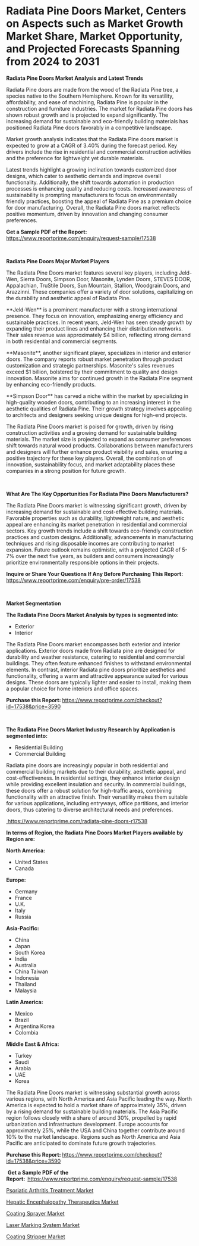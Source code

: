<p><h1>Radiata Pine Doors Market, Centers on Aspects such as Market Growth Market Share, Market Opportunity, and Projected Forecasts Spanning from 2024 to 2031</h1></p><p><strong>Radiata Pine Doors Market Analysis and Latest Trends</strong></p>
<p><p>Radiata Pine doors are made from the wood of the Radiata Pine tree, a species native to the Southern Hemisphere. Known for its versatility, affordability, and ease of machining, Radiata Pine is popular in the construction and furniture industries. The market for Radiata Pine doors has shown robust growth and is projected to expand significantly. The increasing demand for sustainable and eco-friendly building materials has positioned Radiata Pine doors favorably in a competitive landscape.</p><p>Market growth analysis indicates that the Radiata Pine doors market is expected to grow at a CAGR of 3.40% during the forecast period. Key drivers include the rise in residential and commercial construction activities and the preference for lightweight yet durable materials. </p><p>Latest trends highlight a growing inclination towards customized door designs, which cater to aesthetic demands and improve overall functionality. Additionally, the shift towards automation in production processes is enhancing quality and reducing costs. Increased awareness of sustainability is prompting manufacturers to focus on environmentally friendly practices, boosting the appeal of Radiata Pine as a premium choice for door manufacturing. Overall, the Radiata Pine doors market reflects positive momentum, driven by innovation and changing consumer preferences.</p></p>
<p><strong>Get a Sample PDF of the Report:&nbsp;</strong> <a href="https://www.reportprime.com/enquiry/request-sample/17538?utm_campaign=113&utm_medium=2&utm_source=Github&utm_content=ia&utm_term=19112024&utm_id=radiata-pine-doors">https://www.reportprime.com/enquiry/request-sample/17538</a></p>
<p>&nbsp;</p>
<p><strong>Radiata Pine Doors Major Market Players</strong></p>
<p><p>The Radiata Pine Doors market features several key players, including Jeld-Wen, Sierra Doors, Simpson Door, Masonite, Lynden Doors, STEVES DOOR, Appalachian, TruStile Doors, Sun Mountain, Stallion, Woodgrain Doors, and Arazzinni. These companies offer a variety of door solutions, capitalizing on the durability and aesthetic appeal of Radiata Pine.</p><p>**Jeld-Wen** is a prominent manufacturer with a strong international presence. They focus on innovation, emphasizing energy efficiency and sustainable practices. In recent years, Jeld-Wen has seen steady growth by expanding their product lines and enhancing their distribution networks. Their sales revenue was approximately $4 billion, reflecting strong demand in both residential and commercial segments.</p><p>**Masonite**, another significant player, specializes in interior and exterior doors. The company reports robust market penetration through product customization and strategic partnerships. Masonite's sales revenues exceed $1 billion, bolstered by their commitment to quality and design innovation. Masonite aims for continued growth in the Radiata Pine segment by enhancing eco-friendly products.</p><p>**Simpson Door** has carved a niche within the market by specializing in high-quality wooden doors, contributing to an increasing interest in the aesthetic qualities of Radiata Pine. Their growth strategy involves appealing to architects and designers seeking unique designs for high-end projects. </p><p>The Radiata Pine Doors market is poised for growth, driven by rising construction activities and a growing demand for sustainable building materials. The market size is projected to expand as consumer preferences shift towards natural wood products. Collaborations between manufacturers and designers will further enhance product visibility and sales, ensuring a positive trajectory for these key players. Overall, the combination of innovation, sustainability focus, and market adaptability places these companies in a strong position for future growth.</p></p>
<p>&nbsp;</p>
<p><strong>What Are The Key Opportunities For Radiata Pine Doors Manufacturers?</strong></p>
<p><p>The Radiata Pine Doors market is witnessing significant growth, driven by increasing demand for sustainable and cost-effective building materials. Favorable properties such as durability, lightweight nature, and aesthetic appeal are enhancing its market penetration in residential and commercial sectors. Key growth trends include a shift towards eco-friendly construction practices and custom designs. Additionally, advancements in manufacturing techniques and rising disposable incomes are contributing to market expansion. Future outlook remains optimistic, with a projected CAGR of 5-7% over the next five years, as builders and consumers increasingly prioritize environmentally responsible options in their projects.</p></p>
<p><strong>Inquire or Share Your Questions If Any Before Purchasing This Report:</strong> <a href="https://www.reportprime.com/enquiry/pre-order/17538?utm_campaign=113&utm_medium=2&utm_source=Github&utm_content=ia&utm_term=19112024&utm_id=radiata-pine-doors">https://www.reportprime.com/enquiry/pre-order/17538</a></p>
<p>&nbsp;</p>
<p><strong>Market Segmentation</strong></p>
<p><strong>The Radiata Pine Doors Market Analysis by types is segmented into:</strong></p>
<p><ul><li>Exterior</li><li>Interior</li></ul></p>
<p><p>The Radiata Pine Doors market encompasses both exterior and interior applications. Exterior doors made from Radiata pine are designed for durability and weather resistance, catering to residential and commercial buildings. They often feature enhanced finishes to withstand environmental elements. In contrast, interior Radiata pine doors prioritize aesthetics and functionality, offering a warm and attractive appearance suited for various designs. These doors are typically lighter and easier to install, making them a popular choice for home interiors and office spaces.</p></p>
<p><strong>Purchase this Report:&nbsp;</strong><a href="https://www.reportprime.com/checkout?id=17538&price=3590&utm_campaign=113&utm_medium=2&utm_source=Github&utm_content=ia&utm_term=19112024&utm_id=radiata-pine-doors">https://www.reportprime.com/checkout?id=17538&price=3590</a></p>
<p>&nbsp;</p>
<p><strong>The Radiata Pine Doors Market Industry Research by Application is segmented into:</strong></p>
<p><ul><li>Residential Building</li><li>Commercial Building</li></ul></p>
<p><p>Radiata pine doors are increasingly popular in both residential and commercial building markets due to their durability, aesthetic appeal, and cost-effectiveness. In residential settings, they enhance interior design while providing excellent insulation and security. In commercial buildings, these doors offer a robust solution for high-traffic areas, combining functionality with an attractive finish. Their versatility makes them suitable for various applications, including entryways, office partitions, and interior doors, thus catering to diverse architectural needs and preferences.</p></p>
<p><a href="https://www.reportprime.com/radiata-pine-doors-r17538?utm_campaign=113&utm_medium=2&utm_source=Github&utm_content=ia&utm_term=19112024&utm_id=radiata-pine-doors">&nbsp;https://www.reportprime.com/radiata-pine-doors-r17538</a></p>
<p><strong>In terms of Region, the Radiata Pine Doors Market Players available by Region are:</strong></p>
<p>
    <p> <strong> North America: </strong>
        <ul>
            <li>United States</li>
            <li>Canada</li>
        </ul>
        </p> 
    <p> <strong> Europe: </strong>
        <ul>
            <li>Germany</li>
            <li>France</li>
            <li>U.K.</li>
            <li>Italy</li>
            <li>Russia</li>
        </ul>
        </p> 
    <p> <strong> Asia-Pacific: </strong>
        <ul>
            <li>China</li>
            <li>Japan</li>
            <li>South Korea</li>
            <li>India</li>
            <li>Australia</li>
            <li>China Taiwan</li>
            <li>Indonesia</li>
            <li>Thailand</li>
            <li>Malaysia</li>
        </ul>
        </p> 
    <p> <strong> Latin America: </strong>
        <ul>
            <li>Mexico</li>
            <li>Brazil</li>
            <li>Argentina Korea</li>
            <li>Colombia</li>
        </ul>
        </p> 
    <p> <strong> Middle East & Africa: </strong>
        <ul>
            <li>Turkey</li>
            <li>Saudi</li>
            <li>Arabia</li>
            <li>UAE</li>
            <li>Korea</li>
        </ul>
    </p>
    </p>
<p><p>The Radiata Pine Doors market is witnessing substantial growth across various regions, with North America and Asia Pacific leading the way. North America is expected to hold a market share of approximately 35%, driven by a rising demand for sustainable building materials. The Asia Pacific region follows closely with a share of around 30%, propelled by rapid urbanization and infrastructure development. Europe accounts for approximately 25%, while the USA and China together contribute around 10% to the market landscape. Regions such as North America and Asia Pacific are anticipated to dominate future growth trajectories.</p></p>
<p><strong>Purchase this Report: </strong><a href="https://www.reportprime.com/checkout?id=17538&price=3590&utm_campaign=113&utm_medium=2&utm_source=Github&utm_content=ia&utm_term=19112024&utm_id=radiata-pine-doors">https://www.reportprime.com/checkout?id=17538&price=3590</a></p>
<p>&nbsp;<strong>Get a Sample PDF of the Report:&nbsp;&nbsp;</strong><a href="https://www.reportprime.com/enquiry/request-sample/17538?utm_campaign=113&utm_medium=2&utm_source=Github&utm_content=ia&utm_term=19112024&utm_id=radiata-pine-doors">https://www.reportprime.com/enquiry/request-sample/17538</a></p>
<p><strong></strong></p>
<p><p><a href="https://issuu.com/reportprime-2/docs/psoriatic-arthritis-treatment-marke_7245eb192021ea?utm_campaign=113&utm_medium=2&utm_source=Github&utm_content=ia&utm_term=19112024&utm_id=radiata-pine-doors">Psoriatic Arthritis Treatment Market</a></p><p><a href="https://issuu.com/reportprime-2/docs/hepatic-encephalopathy-therapeutics_54009435f8aace?utm_campaign=113&utm_medium=2&utm_source=Github&utm_content=ia&utm_term=19112024&utm_id=radiata-pine-doors">Hepatic Encephalopathy Therapeutics Market</a></p><p><a href="https://www.linkedin.com/pulse/overview-coating-sprayer-markets-expected-compoundannual-mqvxc?utm_campaign=113&utm_medium=2&utm_source=Github&utm_content=ia&utm_term=19112024&utm_id=radiata-pine-doors">Coating Sprayer Market</a></p><p><a href="https://www.linkedin.com/pulse/laser-marking-system-market-insights-include-historical-za3kc?utm_campaign=113&utm_medium=2&utm_source=Github&utm_content=ia&utm_term=19112024&utm_id=radiata-pine-doors">Laser Marking System Market</a></p><p><a href="https://www.linkedin.com/pulse/coating-strippermarket-size-trends-growth-rate-13-cagr-xntlc?utm_campaign=113&utm_medium=2&utm_source=Github&utm_content=ia&utm_term=19112024&utm_id=radiata-pine-doors">Coating Stripper Market</a></p></p>